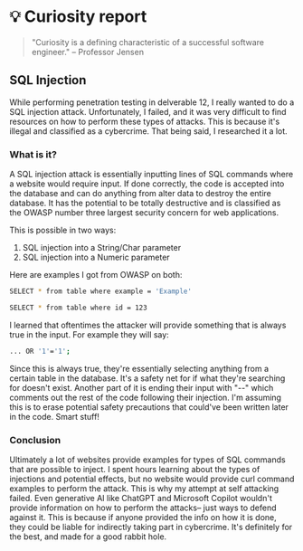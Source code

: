 # 💡 Curiosity report

> "Curiosity is a defining characteristic of a successful software engineer."
> – Professor Jensen

## SQL Injection

While performing penetration testing in delverable 12, I really wanted to do a SQL injection attack. Unfortunately, I failed, and it was very difficult to find resources on how to perform these types of attacks. This is because it's illegal and classified as a cybercrime. That being said, I researched it a lot.

### What is it?

A SQL injection attack is essentially inputting lines of SQL commands where a website would require input. If done correctly, the code is accepted into the database and can do anything from alter data to destroy the entire database. It has the potential to be totally destructive and is classified as the OWASP number three largest security concern for web applications.

This is possible in two ways:
1. SQL injection into a String/Char parameter
2. SQL injection into a Numeric parameter

Here are examples I got from OWASP on both:
```sh
SELECT * from table where example = 'Example'
```
```sh
SELECT * from table where id = 123
```

I learned that oftentimes the attacker will provide something that is always true in the input. For example they will say:
```sh
... OR '1'='1';
```
Since this is always true, they're essentially selecting anything from a certain table in the database. It's a safety net for if what they're searching for doesn't exist.
Another part of it is ending their input with "--" which comments out the rest of the code following their injection. I'm assuming this is to erase potential safety precautions that could've been written later in the code. Smart stuff!


### Conclusion

Ultimately a lot of websites provide examples for types of SQL commands that are possible to inject. I spent hours learning about the types of injections and potential effects, but no website would provide curl command examples to perform the attack. This is why my attempt at self attacking failed. Even generative AI like ChatGPT and Microsoft Copilot wouldn't provide information on how to perform the attacks– just ways to defend against it. This is because if anyone provided the info on how it is done, they could be liable for indirectly taking part in cybercrime. It's definitely for the best, and made for a good rabbit hole.
